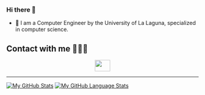 ### Hi there 👋
- 📖  I am a Computer Engineer by the University of La Laguna, specialized in computer science.

## Contact with me 🙋🏽‍♂️
<p align="center">
<a href="https://www.linkedin.com/in/eduardo-exp%C3%B3sito-barrera-b31b62234/" target="blank"><img align="center" src="https://raw.githubusercontent.com/rahuldkjain/github-profile-readme-generator/master/src/images/icons/Social/linked-in-alt.svg" height="30" width="40" /></a>
</p>

---

[![My GitHub Stats](https://github-readme-stats.vercel.app/api/?username=EduardoEB3&count_private=true&theme=github_dark&showicons=true)]()
[![My GitHub Language Stats](https://github-readme-stats.vercel.app/api/top-langs/?username=EduardoEB3&langs_count=6&theme=github_dark)]()

<!--
**EduardoEB3/EduardoEB3** is a ✨ _special_ ✨ repository because its `README.md` (this file) appears on your GitHub profile.

Here are some ideas to get you started:

- 🔭 I’m currently working on ...
- 🌱 I’m currently learning ...
- 👯 I’m looking to collaborate on ...
- 🤔 I’m looking for help with ...
- 💬 Ask me about ...
- 📫 How to reach me: ...
- 😄 Pronouns: ...
- ⚡ Fun fact: ...
-->
